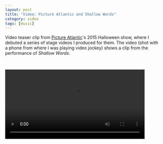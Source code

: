 ```yaml
---
layout: post
title: "Video: Picture Atlantic and Shallow Words"
category: video
tags: [music]
---
```


Video teaser clip from [Picture Atlantic](http://www.pictureatlantic.com)'s 2015 Halloween show, where I debuted a series of stage videos I produced for them. The video (shot with a phone from where I was playing video jockey) shows a clip from the performance of *Shallow Words*.

<p>&nbsp;</p>

<video controls="controls" width="450" name="Picture Atlantic Shallow Words" src="/assets/pa-shallow-stage.mov"></video>
